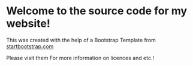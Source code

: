 Welcome to the source code for my website! 
==========================================

This was created with the help of a Bootstrap Template from [startbootstrap.com](https://startbootstrap.com/)

Please visit them For more information on licences and etc.!
